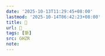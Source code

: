 ```yaml
---
date: '2025-10-13T11:29:45+08:00'
lastmod: '2025-10-14T06:42:23+08:00'
title: 󰢻
url: 󰢻
tags: [斲]
src: GHZR
note:
---
```


